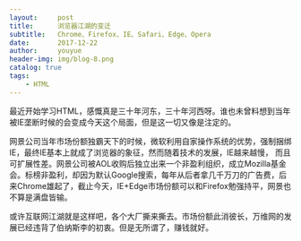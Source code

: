 ```yaml
---
layout:     post
title:      浏览器江湖的变迁
subtitle:   Chrome、Firefox、IE、Safari、Edge、Opera
date:       2017-12-22
author:		youyue
header-img: img/blog-8.png
catalog: true
tags:
    - HTML
---
```


最近开始学习HTML，感慨真是三十年河东，三十年河西呀。谁也未曾料想到当年被IE垄断时候的会变成今天这个局面，但是这一切又像是注定的。  

网景公司当年市场份额独霸天下的时候，微软利用自家操作系统的优势，强制捆绑IE，最终IE基本上就成了浏览器的象征，然而随着技术的发展，IE越来越慢，
而且可扩展性差。网景公司被AOL收购后独立出来一个非盈利组织，成立Mozilla基金会。标榜非盈利，却因为默认Google搜索，每年从后者拿几千万刀的广告费，后来Chrome雄起了，截止今天，IE+Edge市场份额可以和Firefox勉强持平，网景也不算是满盘皆输。  

或许互联网江湖就是这样吧，各个大厂撕来撕去。市场份额此消彼长，万维网的发展已经违背了伯纳斯李的初衷。但是无所谓了，赚钱就好。    
